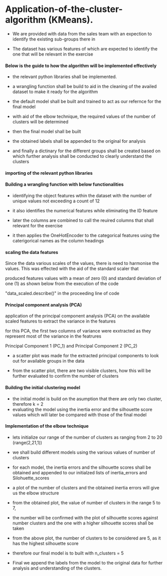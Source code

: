 # Application-of-the-cluster-algorithm (KMeans).

* We are provided with data from the sales team with an expection to identify the existing sub-groups there in
 
* The dataset has various features of which are expected to identify the one that will be relevant in the exercise

#### Below is the guide to how the algorithm will be implemented effectively

*  the relevant python libraries shall be implemented.

*  a wrangling function shall be build to aid in the cleaning of the availed dataset to make it ready for the algorithm

*  the default model shall be built and trained to act as our refernce for the final model

*  with aid of the elbow technique, the required values of the number of clusters will be determined

*  then the final model shall be built

*  the obtained labels shall be appended to the original for analysis

*  and finally a dictinary for the different groups shall be created based on which further analysis shall be conducted to clearly understand the clusters

#### importing of the relevant python libraries

#### Building a wrangling function with below functionalities

*  identifying the object features wthin the dataset with the number of unique values not exceeding a count of 12

* it also identifies the numerical features while eliminating the ID feature

* later the columns are combined to call the reuired columns that shall relevant for the exercise

* it then applies the OneHotEncoder to the categorical features using the caterigorical names as the column headings

#### scaling the data features

Since the data various scales of the values, there is need to harmonise the values. This was effected with the aid of the standard scaler that 

produced features values with a mean  of zero (0) and standard deviation of one (1) as shown below from the execution of the code 

"data_scaled.describe()" in the proceeding line of code

#### Principal component analysis (PCA)
application of the principal component analysis (PCA) on the available scaled features to extract the variance in the features

for this PCA, the first two columns of variance were exxtracted as they represent most of the variance in the featrures

Principal Component 1 (PC_1) and Principal Component 2 (PC_2)

* a scatter plot was made for the extracted principal components to look out for available groups in the data

* from the scatter plot, there are two visible clusters, how this will be further evaluated to confirm the number of clusters

#### Building the initial clustering model

* the initial model is build on the asumption that there are only two cluster, therefore k = 2
* evaluating the model using the inertia error and the silhouette score values which will later be compared with those of the final model

#### Implementation of the elbow technique

* lets initialize our range of the number of clusters as ranging from 2 to 20 (range(2,21,1))

* we shall build different models using the various values of number of clusters

* for each model, the inertia errors and the silhouette scores shall be obtained and appended to our initialzed lists of inertia_errors and Silohuette_scores
  
* a plot of the number of clusters and the obtained inertia errors will give us the elbow structure

* from the obtained plot, the value of number of clusters in the range 5 to 7,

* the number will be confirmed with the plot of silhouette scores against number clusters and the one with a higher silhouette scores shall be taken

* from the above plot, the number of clusters to be considered are 5, as it has the highest silhouette score

* therefore our final model is to built with n_clusters = 5

* Final we append the labels from the model to the original data for further analysis and understanding of the clusters.
